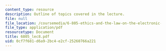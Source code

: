 ```yaml
---
content_type: resource
description: Outline of topics covered in the lecture.
file: null
file_location: /coursemedia/6-805-ethics-and-the-law-on-the-electronic-frontier-fall-2005/0cf7f681d6a92bc4e2cf25260766a221_6805_lec8.pdf
file_type: application/pdf
resourcetype: Document
title: 6805_lec8.pdf
uid: 0cf7f681-d6a9-2bc4-e2cf-25260766a221
---
```

